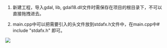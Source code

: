 1. 新建工程，导入gdal, lib, gdal18.dll文件时需保存在项目的根目录下，不可以直接拖拽进去。

2. main.cpp中可以把需要引入的头文件放到stdafx.h文件中，在main.cpp中# include "stdafx.h" 即可。



![](http://ww1.sinaimg.cn/large/0076RmPLly1fw6tvmtr9pj30ld09it97.jpg)